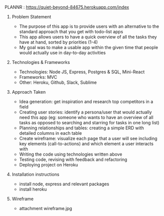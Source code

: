 PLANNR : https://quiet-beyond-84675.herokuapp.com/index

1. Problem Statement
	- The purpose of this app is to provide users with an alternative to the standard approach that you get with todo-list apps
	- This app allows users to have a quick overview of all the tasks they have at hand, sorted by priorities (1-4)
	- My goal was to make a usable app within the given time that people would actually use in day-to-day activities

2. Technologies & Frameworks
	- Technologies: Node JS, Express, Postgres & SQL, Mini-React
	- Frameworks: MVC
	- Other: Heroku, Github, Slack, Sublime

3. Approach Taken
	- Idea generation: get inspiration and research top competitors in a field
	- Creating user stories: identify a persona/user that would actually need this app (eg: someone who wants to have an overview of all tasks as opposed to searching and starring for tasks in one long list)
	- Planning relationships and tables: creating a simple ERD with detailed columns in each table
	- Create wireframe: visualize each page that a user will see including key elements (call-to-actions) and which element a user interacts with
	- Writing the code using technologies written above
	- Testing code, revising with feedback and refactoring
	- Deploying project on Heroku

4. Installation instructions
	- install node, express and relevant packages
	- install heroku

5. Wireframe
	- attachment wireframe.jpg
